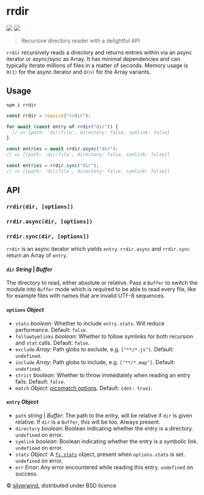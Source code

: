 # rrdir
[![](https://img.shields.io/npm/v/rrdir.svg?style=flat)](https://www.npmjs.org/package/rrdir) [![](https://img.shields.io/npm/dm/rrdir.svg)](https://www.npmjs.org/package/rrdir)

> Recursive directory reader with a delightful API

`rrdir` recursively reads a directory and returns entries within via an async iterator or async/sync as Array. It has minimal dependencies and can typically iterate millions of files in a matter of seconds. Memory usage is `O(1)` for the async iterator and `O(n)` for the Array variants.

## Usage
```console
npm i rrdir
```
```js
const rrdir = require("rrdir");

for await (const entry of rrdir("dir")) {
  // => {path: 'dir/file', directory: false, symlink: false}
}

const entries = await rrdir.async("dir");
// => [{path: 'dir/file', directory: false, symlink: false}]

const entries = rrdir.sync("dir");
// => [{path: 'dir/file', directory: false, symlink: false}]

```

## API
### `rrdir(dir, [options])`
### `rrdir.async(dir, [options])`
### `rrdir.sync(dir, [options])`

`rrdir` is an async iterator which yields `entry`. `rrdir.async` and `rrdir.sync` return an Array of `entry`.

#### `dir` *String* | *Buffer*

The directory to read, either absolute or relative. Pass a `Buffer` to switch the module into `Buffer` mode which is required to be able to read every file, like for example files with names that are invalid UTF-8 sequences.

#### `options` *Object*

- `stats` *boolean*: Whether to include `entry.stats`. Will reduce performance. Default: `false`.
- `followSymlinks` *boolean*: Whether to follow symlinks for both recursion and `stat` calls. Default: `false`.
- `exclude` *Array*: Path globs to exclude, e.g. `["**/*.js"]`. Default: `undefined`.
- `include` *Array*: Path globs to include, e.g. `["**/*.map"]`. Default: `undefined`.
- `strict` *boolean*: Whether to throw immediately when reading an entry fails. Default: `false`.
- `match` *Object*: [picomatch options](https://github.com/micromatch/picomatch#options). Default: `{dot: true}`.

#### `entry` *Object*

- `path` *string* | *Buffer*: The path to the entry, will be relative if `dir` is given relative. If `dir` is a `Buffer`, this will be too. Always present.
- `directory` *boolean*: Boolean indicating whether the entry is a directory. `undefined` on error.
- `symlink` *boolean*: Boolean indicating whether the entry is a symbolic link. `undefined` on error.
- `stats` *Object*: A [`fs.stats`](https://nodejs.org/api/fs.html#fs_class_fs_stats) object, present when `options.stats` is set. `undefined` on error.
- `err` *Error*: Any error encountered while reading this entry. `undefined` on success.

© [silverwind](https://github.com/silverwind), distributed under BSD licence
